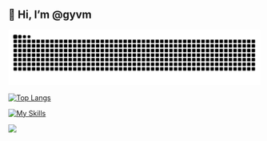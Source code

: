 ## 👋 Hi, I’m @gyvm

<picture>
  <source media="(prefers-color-scheme: dark)" srcset="https://raw.githubusercontent.com/gyvm/gyvm/output/github-contribution-grid-snake-dark.svg">
  <source media="(prefers-color-scheme: light)" srcset="https://raw.githubusercontent.com/gyvm/gyvm/output/github-contribution-grid-snake.svg">
  <img alt="github contribution grid snake animation" src="https://raw.githubusercontent.com/gyvm/gyvm/output/github-contribution-grid-snake.svg">
</picture>


[![Top Langs](https://github-readme-stats.vercel.app/api/top-langs/?username=gyvm&layout=compact)](https://github.com/kkumaki12/github-readme-stats)

[![My Skills](https://skillicons.dev/icons?i=ruby,py,js,dart,rust,go,md,html,css,sass,rails,flask,django,deno,flutter,anaconda,bun,aws,azure,gcp,firebase,terraform,ansible,docker,linux,redhat,ubuntu,debian,arch,apple,bash,mysql,postgres,redis,nginx,grafana,raspberrypi,arduino,obsidian,notion,mastodon,github,githubactions,gitlab,idea,vscode)](https://skillicons.dev)

![](https://komarev.com/ghpvc/?username=gyvm&abbreviated=true)
